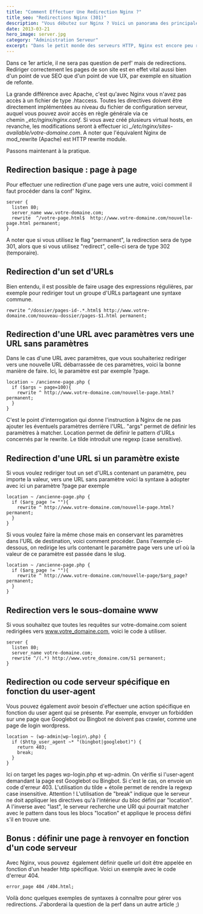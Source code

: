 ```yaml
---
title: "Comment Effectuer Une Redirection Nginx ?"
title_seo: "Redirections Nginx (301)"
description: "Vous débutez sur Nginx ? Voici un panorama des principales directives à mettre en place pour effectuer vos redirections serveur."
date: 2013-03-21
hero_image: server.jpg
category: "Administration Serveur"
excerpt: "Dans le petit monde des serveurs HTTP, Nginx est encore peu répandu, en comparaison de son cousin Apache. Néanmoins, cette techno d'origine russe est très intéressante d'un point de vue performances. Les plus gros sites l'ont d'ailleurs adopté : GitHub et Wordpress tournent ainsi sous 'engine-X'..."
---
```


Dans ce 1er article, il ne sera pas question de perf' mais de redirections. Rediriger correctement les pages de son site est en effet vital aussi bien d'un point de vue SEO que d'un point de vue UX, par exemple en situation de refonte.

La grande différence avec Apache, c'est qu'avec Nginx vous n'avez pas accès à un fichier de type .htaccess. Toutes les directives doivent être directement implémentées au niveau du fichier de configuration serveur, auquel vous pouvez avoir accès en règle générale via ce chemin *_etc/nginx/nginx.conf*. Si vous avez créé plusieurs virtual hosts, en revanche, les modifications seront à effectuer ici *_/etc/nginx/sites-available/votre-domaine.com*. A noter que l'équivalent Nginx de mod_rewrite (Apache) est HTTP rewrite module.

Passons maintenant à la pratique.

## Redirection basique : page à page

Pour effectuer une redirection d'une page vers une autre, voici comment il faut procéder dans la conf' Nginx.

``` nginx
server {
  listen 80;
  server_name www.votre-domaine.com;
  rewrite  ^/votre-page.html$  http://www.votre-domaine.com/nouvelle-page.html permanent;
}
```

A noter que si vous utilisez le flag "permanent", la redirection sera de type 301, alors que si vous utilisez "redirect", celle-ci sera de type 302 (temporaire).

## Redirection d'un set d'URLs

Bien entendu, il est possible de faire usage des expressions régulières, par exemple pour rediriger tout un groupe d'URLs partageant une syntaxe commune.

``` nginx
rewrite ^/dossier/pages-id-.*.html$ http://www.votre-domaine.com/nouveau-dossier/pages-$1.html permanent;
```

## Redirection d'une URL avec paramètres vers une URL sans paramètres

Dans le cas d'une URL avec paramètres, que vous souhaiteriez rediriger vers une nouvelle URL débarrassée de ces paramètres, voici la bonne manière de faire. Ici, le paramètre est par exemple ?page.

``` nginx
location ~ /ancienne-page.php {
  if ($args ~ page=100){
    rewrite ^ http://www.votre-domaine.com/nouvelle-page.html? permanent;
  }
}
```

C'est le point d'interrogation qui donne l'instruction à Nginx de ne pas ajouter les éventuels paramètres derrière l'URL. "args" permet de définir les paramètres à matcher. Location permet de définir le pattern d'URLs concernés par le rewrite. Le tilde introduit une regexp (case sensitive).

## Redirection d'une URL si un paramètre existe

Si vous voulez rediriger tout un set d'URLs contenant un paramètre, peu importe la valeur, vers une URL sans paramètre voici la syntaxe à adopter avec ici un paramètre ?page par exemple

``` nginx
location ~ /ancienne-page.php {
  if ($arg_page != ""){
    rewrite ^ http://www.votre-domaine.com/nouvelle-page.html? permanent;
  }
}
```

Si vous voulez faire la même chose mais en conservant les paramètres dans l'URL de destination, voici comment procéder. Dans l'exemple ci-dessous, on redirige les urls contenant le paramètre page vers une url où la valeur de ce paramètre est passée dans le slug.

``` nginx
location ~ /ancienne-page.php {
  if ($arg_page != ""){
    rewrite ^ http://www.votre-domaine.com/nouvelle-page/$arg_page? permanent;
  }
}
```

## Redirection vers le sous-domaine www

Si vous souhaitez que toutes les requêtes sur votre-domaine.com soient redirigées vers www.votre_domaine.com, voici le code à utiliser.

``` nginx
server {
  listen 80;
  server_name votre-domaine.com;
  rewrite ^/(.*) http://www.votre_domaine.com/$1 permanent;
}
```

## Redirection ou code serveur spécifique en fonction du user-agent

Vous pouvez également avoir besoin d'effectuer une action spécifique en fonction du user agent qui se présente. Par exemple, envoyer un forbidden sur une page que Googlebot ou Bingbot ne doivent pas crawler, comme une page de login wordpress.

``` nginx
location ~ (wp-admin|wp-login\.php) {
  if ($http_user_agent ~* "(bingbot|googlebot)") {
    return 403;
    break;
  }
}
```

Ici on target les pages wp-login.php et wp-admin. On vérifie si l'user-agent demandant la page est Googlebot ou Bingbot. Si c'est le cas, on envoie un code d'erreur 403. L'utilisation du tilde + étoile permet de rendre la regexp case insensitive.
Attention ! L'utilisation de "break" indique que le serveur ne doit appliquer les directives qu'à l'intérieur du bloc défini par "location". A l'inverse avec "last", le serveur recherche une URI qui pourrait matcher avec le pattern dans tous les blocs "location" et applique le process défini s'il en trouve une.

## Bonus : définir une page à renvoyer en fonction d'un code serveur

Avec Nginx, vous pouvez  également définir quelle url doit être appelée en fonction d'un header http spécifique. Voici un exemple avec le code d'erreur 404.

``` nginx
error_page 404 /404.html;
```

Voilà donc quelques exemples de syntaxes à connaître pour gérer vos redirections. J'aborderai la question de la perf dans un autre article ;)
